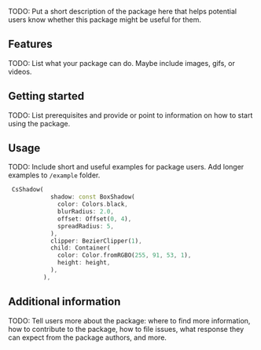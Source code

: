 <!-- 
This README describes the package. If you publish this package to pub.dev,
this README's contents appear on the landing page for your package.

For information about how to write a good package README, see the guide for
[writing package pages](https://dart.dev/guides/libraries/writing-package-pages). 

[SVG to shape clip](https://itchylabs.com/tools/path-to-bezier/)

For general information about developing packages, see the Dart guide for
[creating packages](https://dart.dev/guides/libraries/create-library-packages)
and the Flutter guide for
[developing packages and plugins](https://flutter.dev/developing-packages). 
-->

TODO: Put a short description of the package here that helps potential users
know whether this package might be useful for them.

## Features

TODO: List what your package can do. Maybe include images, gifs, or videos.

## Getting started

TODO: List prerequisites and provide or point to information on how to
start using the package.

## Usage

TODO: Include short and useful examples for package users. Add longer examples
to `/example` folder. 

```dart
 CsShadow(
            shadow: const BoxShadow(
              color: Colors.black,
              blurRadius: 2.0,
              offset: Offset(0, 4),
              spreadRadius: 5,
            ),
            clipper: BezierClipper(1),
            child: Container(
              color: Color.fromRGBO(255, 91, 53, 1),
              height: height,
            ),
          ),
```

## Additional information

TODO: Tell users more about the package: where to find more information, how to 
contribute to the package, how to file issues, what response they can expect 
from the package authors, and more.
